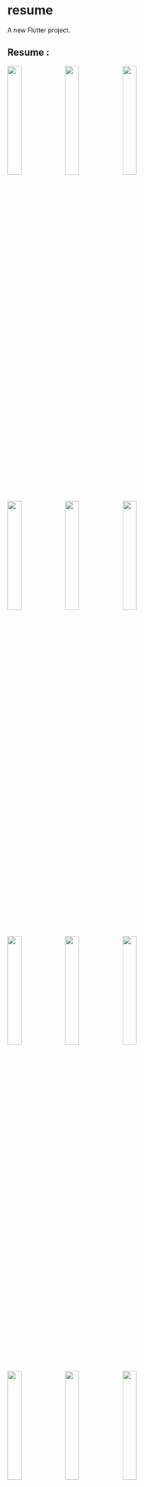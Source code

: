 # resume

A new Flutter project.

## Resume :

<p>
  <img src = "https://github.com/AishwaryaBaisane/resume/assets/149373597/8d291b6f-bf77-4e35-8fda-196b6c0e2286" height = 25% width = 25%>
  <img src = "https://github.com/AishwaryaBaisane/resume/assets/149373597/726d6051-000b-4dd4-9170-b5d4aa3690fe" height = 25% width = 25%>
  <img src = "https://github.com/AishwaryaBaisane/resume/assets/149373597/009172c6-79ed-4433-bd79-ecb3efc898c5" height = 25% width = 25%>
  <img src = "https://github.com/AishwaryaBaisane/resume/assets/149373597/c79225fa-38b4-4df9-af0d-82ca74fa6e2e" height = 25% width = 25%>
    <img src = "https://github.com/AishwaryaBaisane/resume/assets/149373597/511109cc-0848-4146-8608-d26565485333" height = 25% width = 25%>
      <img src = "https://github.com/AishwaryaBaisane/resume/assets/149373597/a5b69da7-db1d-45a2-bce4-cd06d3b9d187" height = 25% width = 25%>
      <img src = "https://github.com/AishwaryaBaisane/resume/assets/149373597/2dc81734-6508-489d-9f96-fd1876b8d557" height = 25% width = 25%>
      <img src = "https://github.com/AishwaryaBaisane/resume/assets/149373597/156b98a6-6b8e-451e-ba6e-bdd8564659a4" height = 25% width = 25%>
       <img src = "https://github.com/AishwaryaBaisane/resume/assets/149373597/cd31afc1-07f9-4ec0-a5c5-5af8c60b17be" height = 25% width = 25%>
        <img src = "https://github.com/AishwaryaBaisane/resume/assets/149373597/30f9c309-b8d8-4801-9b43-bc07ccee9b77" height = 25% width = 25%>
        <img src = "https://github.com/AishwaryaBaisane/resume/assets/149373597/d7b183b7-21f9-4023-be19-701ebfaf7db1" height = 25% width = 25%>
        <img src = "https://github.com/AishwaryaBaisane/resume/assets/149373597/9adc9ab0-2eca-457b-a196-303a3fbd9cc3" height = 25% width = 25%>
       <img src = "https://github.com/AishwaryaBaisane/resume/assets/149373597/4f364d6e-2b53-4373-ba3e-504e72d95fb7" height = 25% width = 25%>
   

</p>



